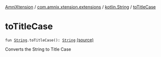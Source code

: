 [AmniXtension](../../index.md) / [com.amnix.xtension.extensions](../index.md) / [kotlin.String](index.md) / [toTitleCase](./to-title-case.md)

# toTitleCase

`fun `[`String`](https://kotlinlang.org/api/latest/jvm/stdlib/kotlin/-string/index.html)`.toTitleCase(): `[`String`](https://kotlinlang.org/api/latest/jvm/stdlib/kotlin/-string/index.html) [(source)](https://github.com/AmniX/AmniXTension/tree/master/AmniXtension/src/main/java/com/amnix/xtension/extensions/StringsExtension.kt#L107)

Converts the String to Title Case

